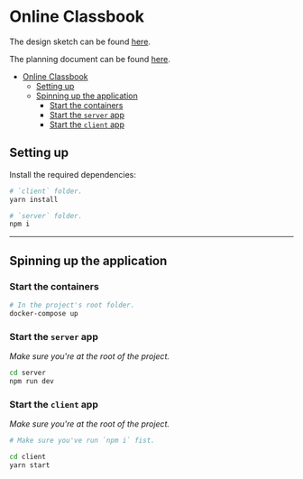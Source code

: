 # Online Classbook

The design sketch can be found [here](https://www.figma.com/file/zMG2jrV2OrSzxr21ozWKur/Online-Classbook?node-id=1%3A5&t=XRjINLtHoT02GUID-1).

The planning document can be found [here](https://hollow-soccer-dbb.notion.site/online-classbook-f1b3507ece6746ec8f8686b4b90d119a).

- [Online Classbook](#online-classbook)
  - [Setting up](#setting-up)
  - [Spinning up the application](#spinning-up-the-application)
    - [Start the containers](#start-the-containers)
    - [Start the `server` app](#start-the-server-app)
    - [Start the `client` app](#start-the-client-app)

## Setting up

Install the required dependencies:

```bash
# `client` folder.
yarn install
```

```bash
# `server` folder.
npm i
```

---

## Spinning up the application

### Start the containers

```bash
# In the project's root folder.
docker-compose up
```

### Start the `server` app

*Make sure you're at the root of the project.*

```bash
cd server
npm run dev
```

### Start the `client` app

*Make sure you're at the root of the project.*

```bash
# Make sure you've run `npm i` fist.

cd client
yarn start
```